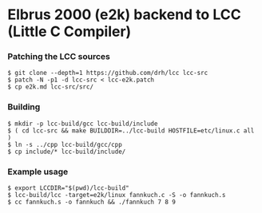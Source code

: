 # Elbrus 2000 (e2k) backend to LCC (Little C Compiler)

### Patching the LCC sources

    $ git clone --depth=1 https://github.com/drh/lcc lcc-src
    $ patch -N -p1 -d lcc-src < lcc-e2k.patch
    $ cp e2k.md lcc-src/src/

### Building

    $ mkdir -p lcc-build/gcc lcc-build/include
    $ ( cd lcc-src && make BUILDDIR=../lcc-build HOSTFILE=etc/linux.c all )
    $ ln -s ../cpp lcc-build/gcc/cpp
    $ cp include/* lcc-build/include/

### Example usage

    $ export LCCDIR="$(pwd)/lcc-build"
    $ lcc-build/lcc -target=e2k/linux fannkuch.c -S -o fannkuch.s
    $ cc fannkuch.s -o fannkuch && ./fannkuch 7 8 9

